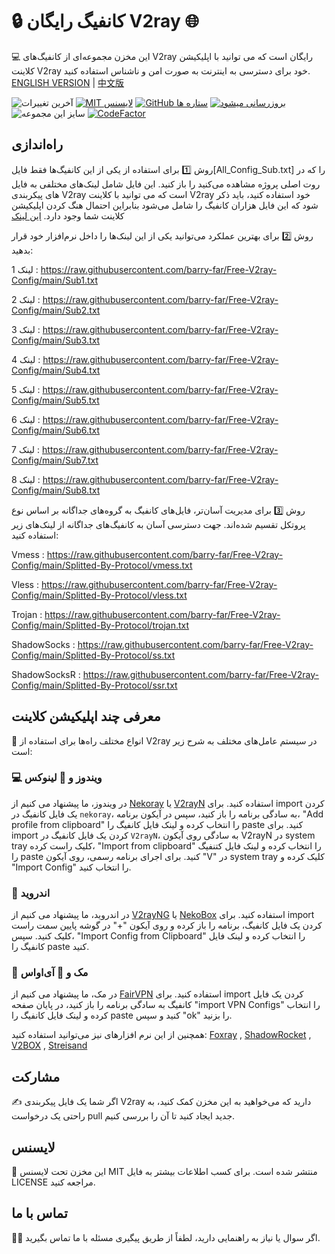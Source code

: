 # 🔒 کانفیگ رایگان V2ray 🌐
💻 این مخزن مجموعه‌ای از کانفیگ‌های V2ray رایگان است که می توانید با اپلیکیشن کلاینت V2ray خود برای دسترسی به اینترنت به صورت امن و ناشناس استفاده کنید. 
[ENGLISH VERSION](https://github.com/barry-far/Free-V2ray-Config) | [中文版](https://github.com/barry-far/Free-V2ray-Config/blob/main/Chinese-README.md)

![آخرین تغییرات](https://img.shields.io/github/last-commit/barry-far/Free-V2ray-Config.svg) [![MIT لایسنس](https://img.shields.io/badge/License-MIT-blue.svg)](https://lbesson.mit-license.org/) [![GitHub ستاره ها](https://img.shields.io/github/stars/barry-far/Free-V2ray-Config.svg)](https://github.com/barry-far/Free-V2ray-Config/stargazers) [![بروزرسانی میشود](https://github.com/barry-far/Free-V2ray-Config/actions/workflows/python-app.yml/badge.svg)](https://github.com/barry-far/Free-V2ray-Config/actions/workflows/python-app.yml) ![سایز این مجموعه](https://img.shields.io/github/repo-size/barry-far/Free-V2ray-Config) [![CodeFactor](https://www.codefactor.io/repository/github/barry-far/Free-V2ray-Config/badge)](https://www.codefactor.io/repository/github/barry-far/Free-V2ray-Config) 


## راه‌اندازی
روش 1️⃣ برای استفاده از یکی از این کانفیگ‌ها فقط فایل[All_Config_Sub.txt] را که در روت اصلی پروژه مشاهده می‌کنید را باز کنید. این فایل شامل لینک‌های مختلفی به فایل های پیکربندی V2ray است که می توانید با کلاینت V2ray خود استفاده کنید، باید ذکر شود که این فایل هزاران کانفیگ را شامل می‌شود بنابراین احتمال هنگ کردن اپلیکیشن کلاینت شما وجود دارد. [این لینک](https://raw.githubusercontent.com/barry-far/Free-V2ray-Config/main/All_Configs_Sub.txt)

روش 2️⃣ برای بهترین عملکرد می‌توانید یکی از این لینک‌ها را داخل نرم‌افزار خود قرار بدهید:

لینک 1 : https://raw.githubusercontent.com/barry-far/Free-V2ray-Config/main/Sub1.txt

لینک 2 : https://raw.githubusercontent.com/barry-far/Free-V2ray-Config/main/Sub2.txt

لینک 3 : https://raw.githubusercontent.com/barry-far/Free-V2ray-Config/main/Sub3.txt

لینک 4 : https://raw.githubusercontent.com/barry-far/Free-V2ray-Config/main/Sub4.txt

لینک 5 : https://raw.githubusercontent.com/barry-far/Free-V2ray-Config/main/Sub5.txt

لینک 6 : https://raw.githubusercontent.com/barry-far/Free-V2ray-Config/main/Sub6.txt

لینک 7 : https://raw.githubusercontent.com/barry-far/Free-V2ray-Config/main/Sub7.txt

لینک 8 : https://raw.githubusercontent.com/barry-far/Free-V2ray-Config/main/Sub8.txt

روش 3️⃣ برای مدیریت آسان‌تر، فایل‌های کانفیگ به گروه‌های جداگانه بر اساس نوع پروتکل تقسیم شده‌اند. جهت دسترسی آسان به کانفیگ‌های جداگانه از لینک‌های زیر استفاده کنید:

Vmess : https://raw.githubusercontent.com/barry-far/Free-V2ray-Config/main/Splitted-By-Protocol/vmess.txt

Vless : https://raw.githubusercontent.com/barry-far/Free-V2ray-Config/main/Splitted-By-Protocol/vless.txt

Trojan : https://raw.githubusercontent.com/barry-far/Free-V2ray-Config/main/Splitted-By-Protocol/trojan.txt

ShadowSocks : https://raw.githubusercontent.com/barry-far/Free-V2ray-Config/main/Splitted-By-Protocol/ss.txt

ShadowSocksR : https://raw.githubusercontent.com/barry-far/Free-V2ray-Config/main/Splitted-By-Protocol/ssr.txt


## معرفی چند اپلیکیشن کلاینت
📲 انواع مختلف راه‌ها برای استفاده از V2ray در سیستم عامل‌های مختلف به شرح زیر است:
### 💻 ویندوز و 🐧 لینوکس
در ویندوز، ما پیشنهاد می کنیم از [Nekoray](https://github.com/MatsuriDayo/nekoray) یا [V2rayN](https://github.com/2dust/v2rayN) استفاده کنید. برای import کردن یک فایل کانفیگ در `nekoray`، به سادگی برنامه را باز کنید، سپس در آیکون برنامه، "Add profile from clipboard" را انتخاب کرده و لینک فایل کانفیگ را paste کنید. برای import کردن یک فایل کانفیگ در `V2rayN`، به سادگی روی آیکون V2rayN در system tray کلیک راست کرده، "Import from clipboard" را انتخاب کرده و لینک فایل کتنفیگ را paste کنید. برای اجرای برنامه رسمی، روی آیکون "V" در system tray کلیک کرده و "Import Config" را انتخاب کنید.
### 🤖 اندروید
در اندروید، ما پیشنهاد می کنیم از [V2rayNG](https://github.com/2dust/v2rayNG) یا [NekoBox](https://github.com/MatsuriDayo/NekoBoxForAndroid) استفاده کنید. برای import کردن یک فایل کانفیگ، برنامه را باز کرده و روی آیکون "+" در گوشه پایین سمت راست کلیک کنید. سپس، "Import Config from Clipboard" را انتخاب کرده و لینک فایل کانفیگ را paste کنید.
### 🍎 مک و 📱 آی‌اواس
در مک، ما پیشنهاد می کنیم از [FairVPN](https://apps.apple.com/us/app/fair-vpn/id1533873488) استفاده کنید. برای import کردن یک فایل کانفیگ به سادگی برنامه را باز کنید، در پایان صفحه "import VPN Configs" را انتخاب کرده و لینک فایل کانفیگ را paste کنید و سپس "ok" را بزنید.

همچنین از این نرم افزار‌های نیز می‌توانید استفاده کنید:  [Foxray](https://apps.apple.com/us/app/foxray/id6448898396) , [ShadowRocket](https://apps.apple.com/ca/app/shadowrocket/id932747118) , [V2BOX](https://apps.apple.com/us/app/v2box-v2ray-client/id6446814690) , [Streisand](https://apps.apple.com/us/app/streisand/id6450534064)

## مشارکت
✍️ اگر شما یک فایل پیکربندی V2ray دارید که می‌خواهید به این مخزن کمک کنید، به راحتی یک درخواست pull جدید ایجاد کنید تا آن را بررسی کنیم.

## لایسنس
📝 این مخزن تحت لایسنس MIT منتشر شده است. برای کسب اطلاعات بیشتر به فایل LICENSE مراجعه کنید.

## تماس با ما
🙋‍♀️ اگر سوال یا نیاز به راهنمایی دارید، لطفاً از طریق پیگیری مسئله با ما تماس بگیرید.
